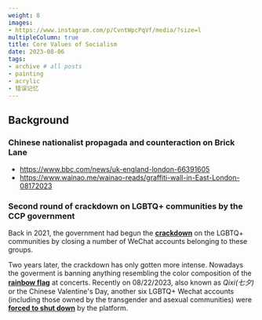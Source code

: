 ```yaml
---
weight: 8
images:
- https://www.instagram.com/p/CvntWpcPqVf/media/?size=l
multipleColumn: true
title: Core Values of Socialism
date: 2023-08-06
tags:
- archive # all posts
- painting
- acrylic
- 错误记忆
---
```


## Background

### Chinese nationalist propagada and counteraction on Brick Lane

- https://www.bbc.com/news/uk-england-london-66391605
- https://www.wainao.me/wainao-reads/graffiti-wall-in-East-London-08172023

### Second round of crackdown on LGBTQ+ communities by the CCP government

Back in 2021, the government had begun the [**crackdown**](https://www.reuters.com/world/china/chinas-wechat-deletes-university-lgbt-accounts-2021-07-07/) on the LGBTQ+ communities by closing a number of WeChat accounts belonging to these groups.

Two years later, the crackdown has only gotten more intense. Nowadays the goverment is banning anything resembling the color composition of the [**rainbow flag**](https://time.com/6302212/china-lgbtq-concert-rainbow-ban/) at concerts. Recently on 08/22/2023, also known as *Qixi(七夕)* or the Chinese Valentine's Day, another six LGBTQ+ Wechat accounts (including those owned by the transgender and asexual communities) were [**forced to shut down**](https://www.rfa.org/mandarin/yataibaodao/renquanfazhi/gt1-08232023025803.html) by the platform.
